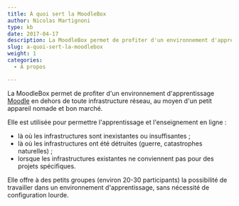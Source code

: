 ```yaml
---
title: À quoi sert la MoodleBox
author: Nicolas Martignoni
type: kb
date: 2017-04-17
description: La MoodleBox permet de profiter d'un environnement d'apprentissage Moodle en dehors de toute infrastructure réseau, au moyen d'un petit appareil nomade et bon marché
slug: a-quoi-sert-la-moodlebox
weight: 1
categories:
  - À propos

---
```

La MoodleBox permet de profiter d'un environnement d'apprentissage [Moodle][1] en dehors de toute infrastructure réseau, au moyen d'un petit appareil nomade et bon marché.

Elle est utilisée pour permettre l'apprentissage et l'enseignement en ligne :

  * là où les infrastructures sont inexistantes ou insuffisantes ;
  * là où les infrastructures ont été détruites (guerre, catastrophes naturelles) ;
  * lorsque les infrastructures existantes ne conviennent pas pour des projets spécifiques.

Elle offre à des petits groupes (environ 20-30 participants) la possibilité de travailler dans un environnement d'apprentissage, sans nécessité de configuration lourde.

 [1]: https://moodle.org/
